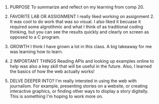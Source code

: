 
1. PURPOSE
To summarize and reflect on my learning from comp 20. 

2. FAVORITE LAB OR ASSIGNMENT 
I really liked working on assignment 2. It was cool to do work that was so visual. 
I also liked it becuase it required some algrotihmic and what I think 
of as traditional coding thinking, but you can see the results quickly and clearly 
on screen as opposed to a C program. 

3. GROWTH 
I think I have grown a lot in this class. A big takeaway for me was learning 
how to learn. 

4. 2 IMPORTANT THINGS
Reading APIs and looking up examples online to help was also a 
key skill that will be useful in the future. 
Also, I learned the basics of how the web actually works!


5. DELVE DEEPER INTO?
I'm really intersted in using the web with journalism. For example, presenting stories
on a website, or creating interactive graphics, or finding other ways to display a 
story digitally. This is something I'm hoping to work more on. 
